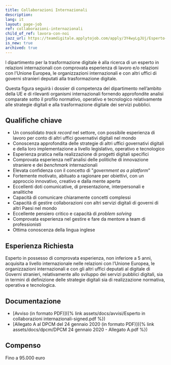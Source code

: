 ```yaml
---
title: Collaborazioni Internazionali
description:
lang: it
layout: page-job
ref: collaborazioni-internazionali
child_of_ref: lavora-con-noi
jazz_url: https://teamdigitale.applytojob.com/apply/3Y4wyLgJUj/Esperto-In-Collaborazioni-Internazionali.html
is_new: true
archived: true
---
```


l dipartimento per la trasformazione digitale è alla ricerca di un esperto in relazioni internazionali con comprovata esperienza di lavoro e/o relazioni con l’Unione Europea, le organizzazioni internazionali e con altri uffici di governi stranieri deputati alla trasformazione digitale.

Questa figura seguirà i dossier di competenza del dipartimento nell’ambito della UE e di rilevanti organismi internazionali fornendo approfondite analisi comparate sotto il profilo normativo, operativo e tecnologico relativamente alle strategie digitali e alla trasformazione digitale dei servizi pubblici.

## Qualifiche chiave

-   Un consolidato *track record* nel settore, con possibile esperienza
    di lavoro per conto di altri uffici governativi digitali nel mondo
-   Conoscenza approfondita delle strategie di altri uffici governativi
    digitali e della loro implementazione a livello legislativo,
    operativo e tecnologico
-   Esperienza pratica nella realizzazione di progetti digitali
    specifici
-   Comprovata esperienza nell'analisi delle politiche di innovazione
    straniere e dei *benchmark* internazionali
-   Elevata confidenza con il concetto di "*government as a platform*"
-   Fortemente motivato, abituato a ragionare per obiettivi, con un
    approccio innovativo, creativo e dalla mente aperta
-   Eccellenti doti comunicative, di presentazione, interpersonali e
    analitiche
-   Capacità di comunicare chiaramente concetti complessi
-   Capacità di gestire collaborazioni con altri servizi digitali di
    governi di altri Paesi nel mondo
-   Eccellente pensiero critico e capacità di *problem solving*
-   Comprovata esperienza nel gestire e fare da mentore a team di
    professionisti
-   Ottima conoscenza della lingua inglese

## Esperienza Richiesta

Esperto in possesso di comprovata esperienza, non inferiore a 5 anni, acquisita a livello
internazionale nelle relazioni con l’Unione Europea, le organizzazioni internazionali e con gli
altri uffici deputati al digitale di Governi stranieri, relativamente allo sviluppo dei servizi
pubblici digitali, sia in termini di definizione delle strategie digitali sia di realizzazione
normativa, operativa e tecnologica.

## Documentazione

- [Avviso (in formato PDF)]({% link assets/docs/avvisi/Esperto in collaborazioni internazionali-signed.pdf %})
- [Allegato A al DPCM del 24 gennaio 2020 (in formato PDF)]({% link assets/docs/dpcm/DPCM 24 gennaio 2020 - Allegato A.pdf %})

## Compenso

Fino a 95.000 euro
